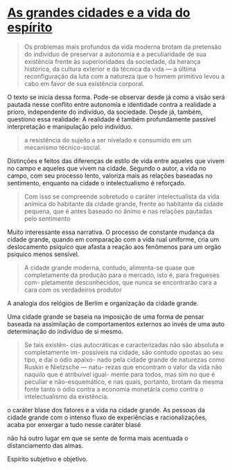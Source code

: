 # [As grandes cidades e a vida do espírito](../files/Georg%20Simmel%20-%20As%20grandes%20cidades%20e%20a%20vida%20do%20espírito%20-%20revista%20Mana.pdf)

> Os problemas mais profundos da vida moderna brotam da pretensão do
indivíduo de preservar a autonomia e a peculiaridade de sua existência
frente às superioridades da sociedade, da herança histórica, da cultura
exterior e da técnica da vida — a última reconfiguração da luta com a
natureza que o homem primitivo levou a cabo em favor de sua existência
corporal.

O texto se inicia dessa forma. Pode-se observar desde já como a visão será pautada nesse conflito entre autonomia e identidade contra a realidade a prioro, independente do indivíduo, da sociedade. Desde já, também, questiono essa realidade: A realidade é também profundamente passível interpretação e manipulação pelo indivíduo.

> a resistência do sujeito a ser nivelado e consumido em um mecanismo técnico-social.

Distinções e feitos das diferenças de estilo de vida entre aqueles que vivem no campo e aqueles que vivem na cidade. Segundo o autor, a vida no campo, com seu processo lento, valoriza mais as relações baseadas no sentimento, enquanto na cidade o intelectualismo é reforçado.

> Com isso se compreende sobretudo o
caráter intelectualista da vida anímica do habitante da cidade grande,
frente ao habitante da cidade pequena, que é antes baseado no ânimo e
nas relações pautadas pelo sentimento

Muito interessante essa narrativa. O processo de constante mudança da cidade grande, quando em comparação com a vida rual uniforme, cria um deslocamento psiquico que afasta a reação aos fenômenos para um orgão psiquico menos sensível.

> A cidade grande moderna, contudo, alimenta-se quase que
completamente da produção para o mercado, isto é, para fregueses com-
pletamente desconhecidos, que nunca se encontrarão cara a cara com os
verdadeiros produtor

A analogia dos relógios de Berlim e organização da cidade grande.

Uma cidade grande se baseia na imposição de uma forma de pensar baseada na assimilação de comportamentos externos ao invés de uma auto determinação do indivíduo de si mesmo.

> Se tais existên-
cias autocráticas e caracterizadas não são absoluta e completamente im-
possíveis na cidade, são contudo opostas ao seu tipo, e daí o ódio apaixo-
nado pela cidade grande de naturezas como Ruskin e Nietzsche — natu-
rezas que encontram o valor da vida não naquilo que é atribuível igual-
mente para todos, mas sim no que é peculiar e não-esquemático, e nas
quais, portanto, brotam da mesma fonte tanto o ódio contra a economia
monetária como contra o intelectualismo da existência.

o caráter blase dos fatores e a vida na cidade grande. As pessoas da cidade grande com o  intenso fluxo de experiências e racionalizações, acaba por enxergar a tudo nesse caráter blasé

não há outro lugar em que se sente de forma mais acentuada o distanciamento das almas.

Espírito subjetivo e objetivo.